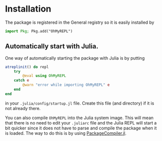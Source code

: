 # Installation

The package is registered in the General registry so it is easily installed by

```jl
import Pkg; Pkg.add("OhMyREPL")
```

## Automatically start with Julia.

One way of automatically starting the package with Julia is by putting

```jl
atreplinit() do repl
    try
        @eval using OhMyREPL
    catch e
        @warn "error while importing OhMyREPL" e
    end
end
```

in your `.julia/config/startup.jl` file. Create this file (and directory) if it is not already there.

You can also compile `OhMyREPL` into the Julia system image. This will mean that there is no need to edit your `.juliarc` file and the Julia REPL will start a bit quicker since it does not have to parse and compile the package when it is loaded. The way to do this is by using [PackageCompiler.jl](https://github.com/JuliaLang/PackageCompiler.jl).
